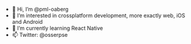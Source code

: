 - 👋 Hi, I’m @pml-oaberg
- 👀 I’m interested in crossplatform development, more exactly web, iOS and Android
- 🌱 I’m currently learning React Native
- 📫 Twitter: @osserpse

<!---
pml-oaberg/pml-oaberg is a ✨ special ✨ repository because its `README.md` (this file) appears on your GitHub profile.
You can click the Preview link to take a look at your changes.
--->
